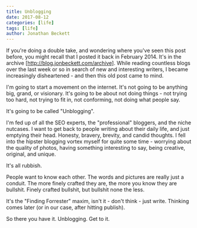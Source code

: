 ```yaml
---
title: Unblogging
date: 2017-08-12
categories: [life]
tags: [life]
author: Jonathan Beckett
---
```


If you're doing a double take, and wondering where you've seen this post before, you might recall that I posted it back in February 2014. It's in the archive [http://blog.jonbeckett.com/archive]. While reading countless blogs over the last week or so in search of new and interesting writers, I became increasingly disheartened - and then this old post came to mind.

I'm going to start a movement on the internet. It's not going to be anything big, grand, or visionary. It's going to be about not doing things - not trying too hard, not trying to fit in, not conforming, not doing what people say.

It's going to be called "Unblogging".

I'm fed up of all the SEO experts, the "professional" bloggers, and the niche nutcases. I want to get back to people writing about their daily life, and just emptying their head. Honesty, bravery, brevity, and candid thoughts. I fell into the hipster blogging vortex myself for quite some time - worrying about the quality of photos, having something interesting to say, being creative, original, and unique.

It's all rubbish.

People want to know each other. The words and pictures are really just a conduit. The more finely crafted they are, the more you know they are bullshit. Finely crafted bullshit, but bullshit none the less.

It's the "Finding Forrester" maxim, isn't it - don't think - just write. Thinking comes later (or in our case, after hitting publish).

So there you have it. Unblogging. Get to it.